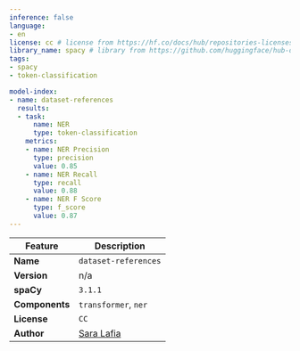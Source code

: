 ```yaml
---
inference: false
language:
- en
license: cc # license from https://hf.co/docs/hub/repositories-licenses
library_name: spacy # library from https://github.com/huggingface/hub-docs/blob/main/js/src/lib/interfaces/Libraries.ts
tags:
- spacy
- token-classification

model-index:
- name: dataset-references
  results:
  - task:
      name: NER
      type: token-classification
    metrics:
    - name: NER Precision
      type: precision
      value: 0.85
    - name: NER Recall
      type: recall
      value: 0.88
    - name: NER F Score
      type: f_score
      value: 0.87
---
```


| Feature | Description |
| --- | --- |
| **Name** | `dataset-references` |
| **Version** | n/a |
| **spaCy** | `3.1.1` |
| **Components** | `transformer`, `ner` |
| **License** | `CC` |
| **Author** | [Sara Lafia](saralafia.com) |